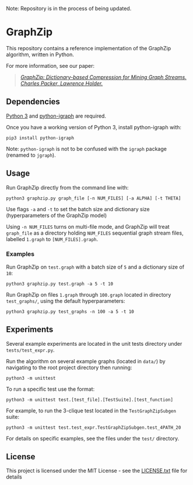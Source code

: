 Note: Repository is in the process of being updated.

# GraphZip

This repository contains a reference implementation of the GraphZip algorithm, written in Python.

For more information, see our paper:
> [*GraphZip: Dictionary-based Compression for Mining Graph Streams. Charles Packer, Lawrence Holder.*](http://cseweb.ucsd.edu/~cpacker/pdfs/graphzip.pdf)

## Dependencies

[Python 3](https://www.python.org/downloads/) and [python-igraph](http://igraph.org/python/) are required.

Once you have a working version of Python 3, install python-igraph with:

`pip3 install python-igraph`

Note: `python-igraph` is not to be confused with the `igraph` package (renamed to `jgraph`).

## Usage

Run GraphZip directly from the command line with:

`python3 graphzip.py graph_file [-n NUM_FILES] [-a ALPHA] [-t THETA]`

Use flags `-a` and `-t` to set the batch size and dictionary size (hyperparameters of the GraphZip model)

Using `-n NUM_FILES` turns on multi-file mode, and GraphZip will treat `graph_file` as a directory holding `NUM_FILES` sequential graph stream files, labelled `1.graph` to `[NUM_FILES].graph`.

### Examples

Run GraphZip on `test.graph` with a batch size of `5` and a dictionary size of `10`:

`python3 graphzip.py test.graph -a 5 -t 10`

Run GraphZip on files `1.graph` through `100.graph` located in directory `test_graphs/`, using the default hyperparameters:

`python3 graphzip.py test_graphs -n 100 -a 5 -t 10`

## Experiments

Several example experiments are located in the unit tests directory under `tests/test_expr.py`.

Run the algorithm on several example graphs (located in `data/`) by navigating to the root project directory then running:

`python3 -m unittest`

To run a specific test use the format:

`python3 -m unittest test.[test_file].[TestSuite].[test_function]`

For example, to run the 3-clique test located in the `TestGraphZipSubgen` suite:

`python3 -m unittest test.test_expr.TestGraphZipSubgen.test_4PATH_20`

For details on specific examples, see the files under the `test/` directory.

<!---
## Citation Policy

If you find our , please consider citing:

> GraphZip: Dictionary-based Compression for Mining Graph Streams. Charles Packer, Lawrence Holder.

```
bibtex
```
--->

## License

This project is licensed under the MIT License - see the [LICENSE.txt](LICENSE.txt) file for details
